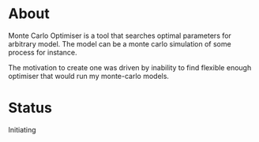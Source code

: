 

# About
Monte Carlo Optimiser is a tool that searches optimal parameters for arbitrary model. The model can be a monte carlo simulation of some process for instance. 

The motivation to create one was driven by inability to find flexible enough optimiser that would run my monte-carlo models.

# Status
Initiating